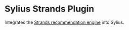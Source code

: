 # Sylius Strands Plugin
Integrates the [Strands recommendation engine](https://retail.strands.com/products/product-recommendations/) into Sylius.